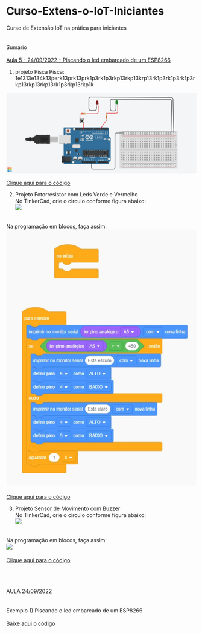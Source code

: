 # Curso-Extens-o-IoT-Iniciantes
Curso de Extensão IoT na prática para iniciantes
<br><br><br>
Sumário<br><br>
<a href="#nodemcu-link">Aula 5 - 24/09/2022 - Piscando o led embarcado de um ESP8266</a>


1) projeto Pisca Pisca: 1e1313e134k13perk13prk13prk1p3rk1p3rkp13rkp13krp13rk1p3rk1p3rk1p3rkp13rkp13rkp13rk1p3rkp13rkp1k
<img src="piscapisca.png">

<a href="piscapisca.ino">Clique aqui para o código</a>


2) Projeto Fotorresistor com Leds Verde e Vermelho<br>
No TinkerCad, crie o circulo conforme figura abaixo:<br>
<img src="ExemploComFotoResistorELeds - Eletrônica.jpg"><br>
<br>
Na programação em blocos, faça assim:<br>
<img src="ExemploComFotoResistorELeds - Programação em Blocos.jpg"><br>
<br>
<a href="exemploComSensorDeMovimentoEBuzzer.ino">Clique aqui para o código</a>



3) Projeto Sensor de Movimento com Buzzer<br>
No TinkerCad, crie o circulo conforme figura abaixo:<br>
<img src="exemploComSensorDeMovimentoEBuzzer - eletrônica.jpg"><br>
<br>
Na programação em blocos, faça assim:<br>
<img src="exemploComSensorDeMovimentoEBuzzer - códigoEmBloco.jpg"><br>
<br>
<a href="exemploComSensorDeMovimentoEBuzzer.ino">Clique aqui para o código</a>

<br><br><br>
AULA 24/09/2022
<br><br><br>
<a name="nodemcu-link">Exemplo 1) Piscando o led embarcado de um ESP8266</a>
<br><br>
<a href="nodemcu_blink.ino">Baixe aqui o código</a>


